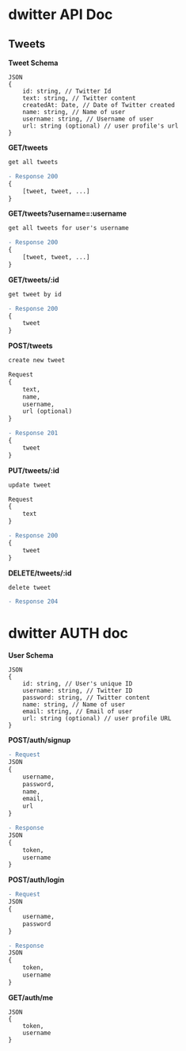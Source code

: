 # dwitter API Doc 

## Tweets

**Tweet Schema**
```
JSON
{
    id: string, // Twitter Id
    text: string, // Twitter content
    createdAt: Date, // Date of Twitter created
    name: string, // Name of user
    username: string, // Username of user
    url: string (optional) // user profile's url
}
```
**GET/tweets**
```diff
get all tweets

- Response 200
{
    [tweet, tweet, ...]
}
```
**GET/tweets?username=:username**
```diff
get all tweets for user's username

- Response 200
{
    [tweet, tweet, ...]
}
```
**GET/tweets/:id**
```diff
get tweet by id

- Response 200
{
    tweet
}
```
**POST/tweets**
```diff
create new tweet

Request
{
    text,
    name,
    username,
    url (optional)
}

- Response 201
{
    tweet
}
```
**PUT/tweets/:id**
```diff
update tweet

Request
{
    text
}

- Response 200
{
    tweet
}
```
**DELETE/tweets/:id**
```diff
delete tweet

- Response 204
```

# dwitter AUTH doc

**User Schema**
```
JSON
{
    id: string, // User's unique ID
    username: string, // Twitter ID
    password: string, // Twitter content
    name: string, // Name of user
    email: string, // Email of user
    url: string (optional) // user profile URL
}
```
**POST/auth/signup**
```diff
- Request
JSON
{
    username,
    password,
    name,
    email,
    url
}

- Response
JSON
{
    token,
    username
}
```

**POST/auth/login**
```diff
- Request
JSON
{
    username,
    password
}

- Response
JSON
{
    token,
    username
}
```
**GET/auth/me**
```
JSON
{
    token,
    username
}
```